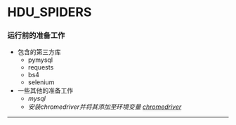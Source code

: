 # HDU_SPIDERS

### 运行前的准备工作
* 包含的第三方库
  * pymysql
  * requests
  * bs4
  * selenium  
* 一些其他的准备工作  
  * *mysql*  
  * *安装chromedriver并将其添加至环境变量* *[chromedriver](https://sites.google.com/a/chromium.org/chromedriver/home)*  

- - -
